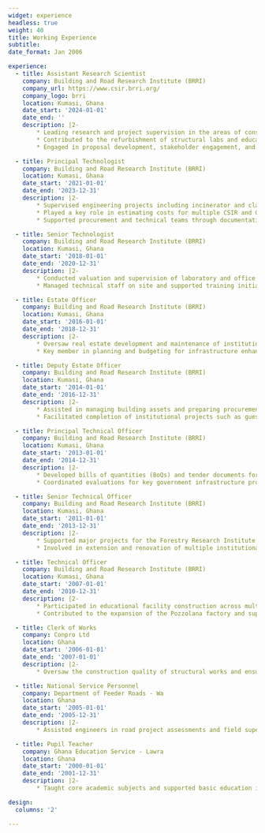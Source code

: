 ```yaml
---
widget: experience
headless: true
weight: 40
title: Working Experience
subtitle:
date_format: Jan 2006

experience:
  - title: Assistant Research Scientist
    company: Building and Road Research Institute (BRRI)
    company_url: https://www.csir.brri.org/
    company_logo: brri
    location: Kumasi, Ghana
    date_start: '2024-01-01'
    date_end: ''
    description: |2-
        * Leading research and project supervision in the areas of construction engineering and cost estimation.
        * Contributed to the refurbishment of structural labs and educational facilities.
        * Engaged in proposal development, stakeholder engagement, and research documentation.

  - title: Principal Technologist
    company: Building and Road Research Institute (BRRI)
    location: Kumasi, Ghana
    date_start: '2021-01-01'
    date_end: '2023-12-31'
    description: |2-
        * Supervised engineering projects including incinerator and classroom construction.
        * Played a key role in estimating costs for multiple CSIR and GSA infrastructure projects.
        * Supported procurement and technical teams through documentation and oversight.

  - title: Senior Technologist
    company: Building and Road Research Institute (BRRI)
    location: Kumasi, Ghana
    date_start: '2018-01-01'
    date_end: '2020-12-31'
    description: |2-
        * Conducted valuation and supervision of laboratory and office renovations.
        * Managed technical staff on site and supported training initiatives for interns and national service personnel.

  - title: Estate Officer
    company: Building and Road Research Institute (BRRI)
    location: Kumasi, Ghana
    date_start: '2016-01-01'
    date_end: '2018-12-31'
    description: |2-
        * Oversaw real estate development and maintenance of institutional facilities.
        * Key member in planning and budgeting for infrastructure enhancements.

  - title: Deputy Estate Officer
    company: Building and Road Research Institute (BRRI)
    location: Kumasi, Ghana
    date_start: '2014-01-01'
    date_end: '2016-12-31'
    description: |2-
        * Assisted in managing building assets and preparing procurement plans.
        * Facilitated completion of institutional projects such as guest houses and staff bungalows.

  - title: Principal Technical Officer
    company: Building and Road Research Institute (BRRI)
    location: Kumasi, Ghana
    date_start: '2013-01-01'
    date_end: '2014-12-31'
    description: |2-
        * Developed bills of quantities (BoQs) and tender documents for district assemblies.
        * Coordinated evaluations for key government infrastructure projects.

  - title: Senior Technical Officer
    company: Building and Road Research Institute (BRRI)
    location: Kumasi, Ghana
    date_start: '2011-01-01'
    date_end: '2013-12-31'
    description: |2-
        * Supported major projects for the Forestry Research Institute and Mineral Commission.
        * Involved in extension and renovation of multiple institutional buildings.

  - title: Technical Officer
    company: Building and Road Research Institute (BRRI)
    location: Kumasi, Ghana
    date_start: '2007-01-01'
    date_end: '2010-12-31'
    description: |2-
        * Participated in educational facility construction across multiple districts.
        * Contributed to the expansion of the Pozzolana factory and supervised BRRI infrastructure development.

  - title: Clerk of Works
    company: Conpro Ltd
    location: Ghana
    date_start: '2006-01-01'
    date_end: '2007-01-01'
    description: |2-
        * Oversaw the construction quality of structural works and ensured adherence to project specifications.

  - title: National Service Personnel
    company: Department of Feeder Roads - Wa
    location: Ghana
    date_start: '2005-01-01'
    date_end: '2005-12-31'
    description: |2-
        * Assisted engineers in road project assessments and field supervision.

  - title: Pupil Teacher
    company: Ghana Education Service - Lawra
    location: Ghana
    date_start: '2000-01-01'
    date_end: '2001-12-31'
    description: |2-
        * Taught core academic subjects and supported basic education in the community.

design:
  columns: '2'

---
```

